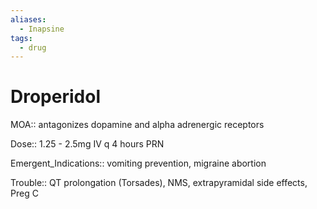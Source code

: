 ```yaml
---
aliases:
  - Inapsine
tags:
  - drug
---
```

# Droperidol

MOA:: antagonizes dopamine and alpha adrenergic receptors

Dose:: 1.25 - 2.5mg IV q 4 hours PRN

Emergent_Indications:: vomiting prevention, migraine abortion

Trouble:: QT prolongation (Torsades), NMS, extrapyramidal side effects, Preg C